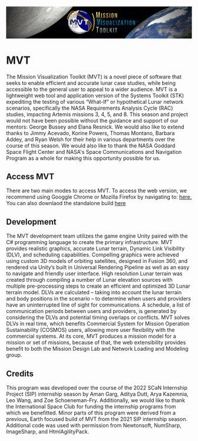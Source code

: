![image](mvt.png)

# MVT
The Mission Visualization Toolkit (MVT) is a novel piece of software that seeks to enable efficient and accurate lunar case studies, while being accessible to the general user to appeal to a wider audience.  MVT is a lightweight web tool and application version of the Systems Toolkit (STK) expediting the testing of various “What-If” or hypothetical Lunar network scenarios, specifically the NASA Requirements Analysis Cycle (RAC) studies, impacting Artemis missions 3, 4, 5, and 8.
This season and project would not have been possible without the guidance and support of our mentors: George Bussey and Elana Resnick. We would also like to extend thanks to Jimmy Acevado, Korine Powers, Thomas Montano, Barbara Addey, and Ryan Welsh for their help in various departments over the course of this season. We would also like to thank the NASA Goddard Space Flight Center and NASA's Space Communications and Navigation Program as a whole for making this opportunity possible for us.

## Access MVT
There are two main modes to access MVT.  To access the web version, we recommend using Googgle Chrome or Mozilla Firefox by navigating to: [here.](https://andallfor.github.io/MVT/)  You can also downlaod the standalone build [here](https://drive.google.com/drive/folders/1ncs-kQsdyjm1DDYk4Y8_UNKBJ5t-x-pT)  

## Development
The MVT development team utilizes the game engine Unity paired with the C# programming language to create the primary infrastructure. MVT provides realistic graphics, accurate Lunar terrain, Dynamic Link Visibility (DLV), and scheduling capabilities. Compelling graphics were achieved using custom 3D models of orbiting satellites, designed in Fusion 360, and rendered via Unity’s built in Universal Rendering Pipeline as well as an easy to navigate and friendly user interface. High resolution Lunar terrain was created through compiling a number of Lunar elevation sources with multiple pre-processing steps to create an efficient and optimized 3D Lunar terrain model. DLVs are calculated – taking into account the lunar terrain and body positions in the scenario – to determine when users and providers have an uninterrupted line of sight for communications. A schedule, a list of communication periods between users and providers, is generated by considering the DLVs and potential timing overlaps or conflicts. MVT solves DLVs in real time, which benefits Commercial System for Mission Operation Sustainability (COSMOS) users, allowing more user flexibility with the commercial systems. At its core, MVT produces a mission model for a mission or set of missions, because of that, the web extensibility provides benefit to both the Mission Design Lab and Network Loading and Modeling group.

## Credits
This program was developed over the course of the 2022 SCaN Internship Project (SIP) internship season by Aman Garg, Aditya Dutt, Arya Kazemnia, Leo Wang, and Zoe Schoeneman-Fry.  Additionally, we would like to thank the International Space Club for funding the internship programs from which we benefitted. Minor parts of this program were derived from a previous, Earth focused build of MVT from the 2021 SIP internship season. Additional code was used with permission from Newtonsoft, NumSharp, ImageSharp, and HtmlAgilityPack.
